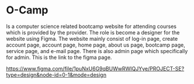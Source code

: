 # O-Camp
Is a computer science related bootcamp website for attending courses which is provided by the provider. The role is become a designer for the website using Figma. The website mainly consist of log-in page, create account page, account page, home page, about us page, bootcamp page, service page, and e-mail page. There is also admin page which specifically for admin. This is the link to the figma page.

https://www.figma.com/file/1puNxU6G9qBUWwRWIQJYye/PROJECT-SE?type=design&node-id=0-1&mode=design 


